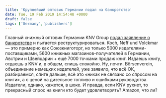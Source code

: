 ```yaml
---
title: 'Крупнейший оптовик Германии подал на банкротство'
date: Tue, 19 Feb 2019 14:54:48 +0000
draft: false
tags: ['Germany','publishers']
---
```


Главный книжный оптовик Германии KNV Group [подал заявление о банкротстве](https://publishingperspectives.com/2019/02/german-market-watches-largest-wholesaler-distributor-knv-bankruptcy-crisis/) и пытается реструктурироваться. Koch, Neff und Volckmar — это примерно как Союзкниготорг, но только 5000 издателями-поставщиками, 5600 книжных магазинов-получателей в Германии, Австрии и Швейцарии + ещё 7000 точками продаж книг. Издаешь книгу, отдаешь в KNV и, в общем, спишь спокойно. Ну, почти. Börsenverein, объединение немецких издателей, уже заявило, что всё ОК, разбираемся, спите дальше, всё это «никак не связано со спросом на книги», а с ценой на дизельное топливо и ошибками руководства. Издатели, однако, кажется, в шоке. И правда, если KNV рухнет, то прекрасный спрос на книги кто будет удовлетворять? Amazon, что ли?